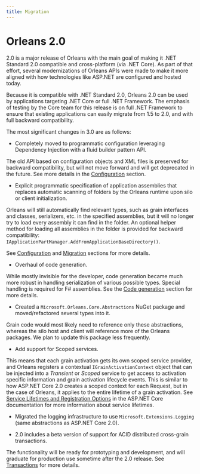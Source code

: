 ```yaml
---
title: Migration
---
```


# Orleans 2.0

2.0 is a major release of Orleans with the main goal of making it .NET Standard 2.0 compatible and cross-platform (via .NET Core).
As part of that effort, several modernizations of Orleans APIs were made to make it more aligned with how technologies like ASP.NET are configured and hosted today.

Because it is compatible with .NET Standard 2.0, Orleans 2.0 can be used by applications targeting .NET Core or full .NET Framework.
The emphasis of testing by the Core team for this release is on full .NET Framework to ensure that existing applications can easily migrate from 1.5 to 2.0, and with full backward compatibility.

The most significant changes in 3.0 are as follows:

* Completely moved to programmatic configuration leveraging Dependency Injection with a fluid builder pattern API.

The old API based on configuration objects and XML files is preserved for backward compatibility, but will not move forward and will get deprecated in the future.
See more details in the [Configuration](~/docs/host/configuration_guide/index.md) section.

* Explicit programmatic specification of application assemblies that replaces automatic scanning of folders by the Orleans runtime upon silo or client initialization.

Orleans will still automatically find relevant types, such as grain interfaces and classes, serializers, etc. in the specified assemblies, but it will no longer try to load every assembly it can find in the folder.
An optional helper method for loading all assemblies in the folder is provided for backward compatibility: `IApplicationPartManager.AddFromApplicationBaseDirectory()`.

See [Configuration](~/docs/host/configuration_guide/index.md) and [Migration](migration-1.5.md) sections for more details.

* Overhaul of code generation.

While mostly invisible for the developer, code generation became much more robust in handling serialization of various possible types.
Special handling is required for F# assemblies.
See the [Code generation](codegen.md) section for more details.

* Created a `Microsoft.Orleans.Core.Abstractions` NuGet package and moved/refactored several types into it.

Grain code would most likely need to reference only these abstractions, whereas the silo host and client will reference more of the Orleans packages.
We plan to update this package less frequently.

* Add support for Scoped services.

This means that each grain activation gets its own scoped service provider, and Orleans registers a contextual `IGrainActivationContext` object that can be injected into a *Transient* or *Scoped* service to get access to activation specific information and grain activation lifecycle events.
This is similar to how ASP.NET Core 2.0 creates a scoped context for each Request, but in the case of Orleans, it applies to the entire lifetime of a grain activation.
See [Service Lifetimes and Registration Options](https://docs.microsoft.com/en-us/aspnet/core/fundamentals/dependency-injection#service-lifetimes-and-registration-options) in the ASP.NET Core documentation for more information about service lifetimes.

* Migrated the logging infrastructure to use `Microsoft.Extensions.Logging` (same abstractions as ASP.NET Core 2.0).

* 2.0 includes a beta version of support for ACID distributed cross-grain transactions.

The functionality will be ready for prototyping and development, and will graduate for production use sometime after the 2.0 release.
See [Transactions](~/docs/grains/transactions.md) for more details.
